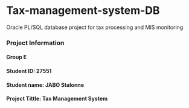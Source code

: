 # Tax-management-system-DB
Oracle PL/SQL database project for tax processing and MIS monitoring
### Project Information
#### Group E
#### Student ID: 27551
#### Student name: JABO Stalonne

#### Project Tittle: Tax Management System

